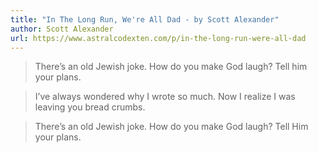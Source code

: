 ```yaml
---
title: "In The Long Run, We're All Dad - by Scott Alexander"
author: Scott Alexander
url: https://www.astralcodexten.com/p/in-the-long-run-were-all-dad
---
```


> There’s an old Jewish joke. How do you make God laugh? Tell him your plans.


> I’ve always wondered why I wrote so much. Now I realize I was leaving you bread crumbs.


> There’s an old Jewish joke. How do you make God laugh? Tell Him your plans.



